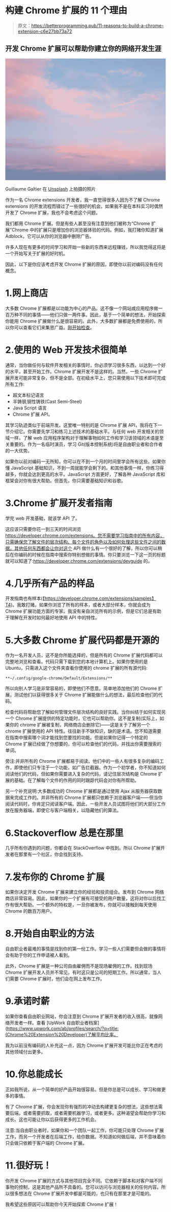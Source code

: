 # 构建 Chrome 扩展的 11 个理由

> 原文：<https://betterprogramming.pub/11-reasons-to-build-a-chrome-extension-c6e27bb73a72>

## 开发 Chrome 扩展可以帮助你建立你的网络开发生涯

![](img/699a517bf5e6a6cdcfcc9eb471dc46b1.png)

Guillaume Galtier 在 [Unsplash](https://unsplash.com?utm_source=medium&utm_medium=referral) 上拍摄的照片

作为一名 Chrome extensions 开发者，我一直觉得很多人因为不了解 Chrome extensions 的开发流程而错过了一些很好的机会。如果我不是在本科实习时偶然开发了 Chrome 扩展，我也不会考虑这个问题。

我们都用 Chrome 扩展。但是有些人甚至没有注意到他们被称为“Chrome 扩展”Chrome 中的扩展只是增加你的浏览器体验的代码。例如，我打赌你知道扩展 Adblock，它可以从你的浏览器中删除广告。

许多人现在有更多的时间学习和开始一些新的东西来远程赚钱，所以我觉得这将是一个开始写关于扩展的好时机。

因此，以下是你应该考虑开发 Chrome 扩展的原因，即使你以前对编码没有任何概念。

# 1.网上商店

大多数 Chrome 扩展都是以功能为中心的产品。这不像一个网站或应用程序做一百万种不同的事情——他们只做一两件事。因此，基于一个简单的想法，开始探索你能用 Chrome 扩展做什么是很容易的。此外，大多数扩展都是免费使用的，所以你可以查看它们来集思广益。[刚开始检查](https://chrome.google.com/webstore/category/extensions)。

# 2.使用的 Web 开发技术很简单

通常，当你做任何与软件开发相关的事情时，你必须学习很多东西，以达到一个好的水平，甚至开始工作。Chrome 扩展开发不是这样的。当然，一些 Chrome 扩展开发可能非常复杂，但不是全部。在初级水平上，您只需使用以下技术即可完成所有工作:

*   超文本标记语言
*   半铸钢ˌ钢性铸铁(Cast Semi-Steel)
*   Java Script 语言
*   Chrome 扩展 API。

其学习轨迹类似于前端开发。这里唯一特别的是 Chrome 扩展 API，我将在下一节介绍它。你需要先学习和练习上述技术的基础水平。与任何 web 开发相关的领域一样，了解 web 应用程序架构对于理解事物如何工作和学习该领域的术语是至关重要的。作为一名临时演员，学习 Git(版本控制系统)将是自由职业者和合作者的一大优势。

如果你以前对编码一无所知，你可以在不到一个月的时间里学会所有这些。如果你懂 JavaScript 基础知识，不到一周就能学会剩下的。和其他事情一样，你练习得越多，你就会达到更高的水平。JavaScript 方面更好，了解各种 JavaScript 库和框架会对你有很大帮助。但首先，你只需要基础知识和谷歌。

# 3.Chrome 扩展开发者指南

学完 web 开发基础，就该学 API 了。

这应该只需要你花一到三天的时间浏览 https://developer.chrome.com/extensions。您不需要学习指南中的所有内容，只需确保您了解文件的层次结构、每个文件的角色以及如何处理这些文件之间的数据。其他任何东西都会让你对这个 API 做什么有一个很好的了解，所以你可以稍后在你编码的时候在指南中搜索你特别想做的事情。你只要浏览一下这一页的标题就可以知道了:https://developer.chrome.com/extensions/devguide 的。

# 4.几乎所有产品的样品

开发指南也有样本(【https://developer.chrome.com/extensions/samples】T4)。我敢打赌，如果你浏览了所有的样本，或者大部分样本，你就会成为 Chrome 扩展功能方面的专家。我没有亲自浏览所有的示例，但是它们总是有助于理解在开发时如何最好地使用 API 中的特性。

# 5.大多数 Chrome 扩展代码都是开源的

作为一名开发人员，这不是你所能选择的，但是所有的 Chrome 扩展代码都可以完整地浏览和查看。代码只需下载到您的本地计算机上。如果你使用的是 Ubuntu，只需进入这个文件夹查看你使用的 chrome 扩展的所有源代码:

```
**~/.config/google-chrome/Default/Extensions/**
```

所以向别人学习是非常容易的，即使他们不愿意。简单地添加他们的 Chrome 扩展，测试他们以获得很多关于 Chrome 扩展能做什么的想法，最后检查他们的代码。

检查代码将帮助您了解如何管理文件层次结构的良好实践。当你纠结于如何实现另一个 Chrome 扩展提供的特定功能时，它也可以帮助你。这不是复制(实际上，如果你的 chrome 扩展被复制，网络商店会删除它)——这是关于了解另一个 chrome 扩展使用的 API 特性。往往新手不缺知识，缺的是术语。您不知道需要在指南中搜索哪个词才能找到您要找的功能。但是如果你记得一个特定的 Chrome 扩展已经做了你想要的，你可以检查他们的代码，并找出你需要搜索的单词。

旁注:并非所有的 Chrome 扩展都易于阅读。他们中的一些人有很多复杂的编码工作，即使他们只专注于一个功能，如广告拦截器。作为一个初学者，你不知道如何阅读他们的代码，但如果你需要进入复杂的代码，请记住层次结构是 Chrome 扩展的基础。在了解每个文件的作用的同时跟踪代码会对你有所帮助。

另一个补充说明:大多数成功的 Chrome 扩展都是通过使用 Ajax 从服务器获取数据来完成工作的。并非所有的 Chrome 扩展都只依赖于浏览器客户端——但当你阅读代码时，你肯定只阅读客户端。因此，一些开发人员试图将他们的大部分工作放在服务器端，即使它与客户端相关，以隐藏他们的算法。

# 6.Stackoverflow 总是在那里

几乎所有你遇到的问题，你都会在 StackOverflow 中找到。所以 Chrome 扩展开发者在那里有一个社区，你会找到支持。

# 7.发布你的 Chrome 扩展

如果你决定开发 Chrome 扩展来建立你的经验和投资组合。发布到 Chrome 网络商店非常容易。因此，如果你的一个扩展有可接受的用户数量，这将对你以后找工作有很大帮助。一个额外的特权是，一旦你被发布，你就可以接触到每天使用 Chrome 的数百万用户。

# 8.开始自由职业的方法

自由职业者最难的事情是找到你的第一份工作。学习一些人们需要但会做的事情将会有助于你的工作申请被人看到。

此外，Chrome 扩展是一种公司自由雇佣而不是现场雇佣的工作。找到现场 Chrome 扩展开发人员并不常见，有时这只是公司的短期工作。所以通常，当人们需要 Chrome 扩展时，他们会在网上发布工作。

# 9.承诺时薪

如果你查看自由职业网站，你会注意到 Chrome 扩展开发者的收入很高，就像网络开发者一样。查看 [UpWork 自由职业者档案](https://www.upwork.com/ab/profiles/search/?q=title:(Chrome%20Extension%20Developer)了解平均比率。

我为以前没有编码的人补充这一点，因为 Chrome 扩展开发可能比你正在考虑的其他领域付出更多。

# 10.你总能成长

正如我所说，从一个简单的好产品开始很容易。但是你总是可以成长、学习和做更多的事情。

有了 Chrome 扩展，你会发现你有强烈的冲动去构建更复杂的想法，这些想法需要后端，或者需要抓取，或者需要机器学习，或者更多。这种渴望会帮助你学习和成长。这也可能让你以后获得更多的工作机会。

注意:当自由职业者时，如果你和一个团队一起工作，你可能只处理 Chrome 扩展工作，而另一个开发者在后端工作，给你数据。不知道如何做后端，并不意味着你只会做只依赖于客户端的 Chrome 扩展。

# 11.很好玩！

你开发 Chrome 扩展的方式与其他项目完全不同。它依赖于脚本和对客户端不同事物的控制，这是其他产品所不具备的。您可以访问与浏览器相关的任何内容。所以很多想法在 Chrome 扩展开发中都是可能的，也只有在那里才是可能的。

我希望这些原因可以帮助你今天开始探索 Chrome 扩展！